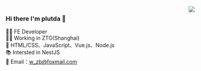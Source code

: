 <img align='right' src="https://github-readme-stats.vercel.app/api?username=plutda&show_icons=true">

### Hi there I'm plutda :lemon:
<!-- 
[![lucafluri.ch](https://img.shields.io/static/v1?label=lucafluri.ch&message=%20&color=yellow&logo=&style=flat-square&logoColor=white)](https://www.lucafluri.ch/)
[![Instagram](https://img.shields.io/static/v1?label=Instagram&message=%20&color=orange&logo=Instagram&style=flat-square&logoColor=white)](https://www.instagram.com/lucafluri/)
[![me@lucafluri.ch](https://img.shields.io/static/v1?label=me@lucafluri.ch&message=%20&color=red&logo=gmail&style=flat-square&logoColor=white)](mailto:me@lucafluri.ch) -->
  
👨‍💻 FE Developer  
👨‍🎓 Working in ZTO(Shanghai)  
👋 HTML/CSS、JavaScript、Vue.js、Node.js  
📚 Intersted in NestJS  
📧 Email：w_zb@foxmail.com 
